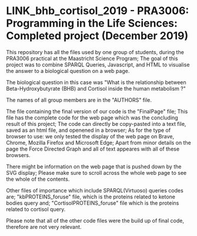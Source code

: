 # LINK_bhb_cortisol_2019 - PRA3006: Programming in the Life Sciences: Completed project (December 2019)

This repository has all the files used by one group of students, during the PRA3006 practical at the Maastricht Science Program;
The goal of this project was to combine SPARQL Queries, Javascript, and HTML to visualise the answer to a biological question on a web page.

The biological question in this case was "What is the relationship between Beta-Hydroxybutyrate (BHB) and Cortisol inside the human metabolism ?"

The names of all group members are in the "AUTHORS" file.

The file containing the final version of our code is the "FinalPage" file;
This file has the complete code for the web page which was the concluding result of this project;
The code can directly be copy-pasted into a text file, saved as an html file, and openened in a browser;
As for the type of browser to use: we only tested the display of the web page on Brave, Chrome, Mozilla Firefox and Microsoft Edge;
Apart from minor details on the page the Force Directed Graph and all of text appeares with all of these browsers.

There might be information on the web page that is pushed down by the SVG display;
Please make sure to scroll across the whole web page to see the whole of the contents.

Other files of importance which include SPARQL(Virtuoso) queries codes are;
"kbPROTEINS_foruse" file, which is the proteins related to ketone bodies query and;
"CortisolPROTEINS_foruse" file which is the proteins related to cortisol query.

Please note that all of the other code files were the build up of final code, therefore are not very relevant. 
